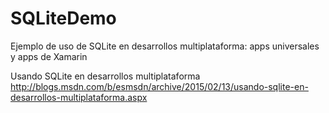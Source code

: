 # SQLiteDemo
Ejemplo de uso de SQLite en desarrollos multiplataforma: apps universales y apps de Xamarin

Usando SQLite en desarrollos multiplataforma
http://blogs.msdn.com/b/esmsdn/archive/2015/02/13/usando-sqlite-en-desarrollos-multiplataforma.aspx
